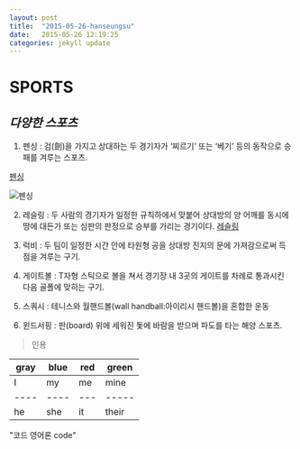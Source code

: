```yaml
---
layout: post
title:  "2015-05-26-hanseungsu"
date:   2015-05-26 12:19:25
categories: jekyll update
---
```


# **SPORTS**

## *다양한 스포츠*

1. 펜싱 : 검(劍)을 가지고 상대하는 두 경기자가 ‘찌르기’ 또는 ‘베기’ 등의 동작으로 승패를 겨루는 스포츠.



[펜싱](http://terms.naver.com/entry.nhn?docId=1157868&cid=40942&categoryId=31981)



![펜싱](http://imgnews.naver.com/image/076/2008/08/11/88l74135.jpg)



2. 레슬링 : 두 사람의 경기자가 일정한 규칙하에서 맞붙어 상대방의 양 어깨를 동시에 땅에 대든가 또는 심판의 판정으로 승부를 가리는 경기이다.
[레슬링][1]


3. 럭비 : 두 팀이 일정한 시간 안에 타원형 공을 상대방 진지의 문에 가져감으로써 득점을 겨루는 구기.


4. 게이트볼 : T자형 스틱으로 볼을 쳐서 경기장 내 3곳의 게이트를 차례로 통과시킨 다음 골폴에 맞히는 구기.


5. 스쿼시 : 테니스와 월핸드볼(wall handball:아이리시 핸드볼)을 혼합한 운동


6. 윈드서핑 : 판(board) 위에 세워진 돛에 바람을 받으며 파도를 타는 해양 스포츠.


>인용

| gray | blue | red | green |
| ---- | ---- | --- | ----- |
|  I   |  my  | me  |  mine |
| ---- | ---- | --- | ----- |
|  he  |  she | it  | their |


"코드 영어론 code"


[1]: http://terms.naver.com/entry.nhn?docId=1087739&cid=40942&categoryId=31976
